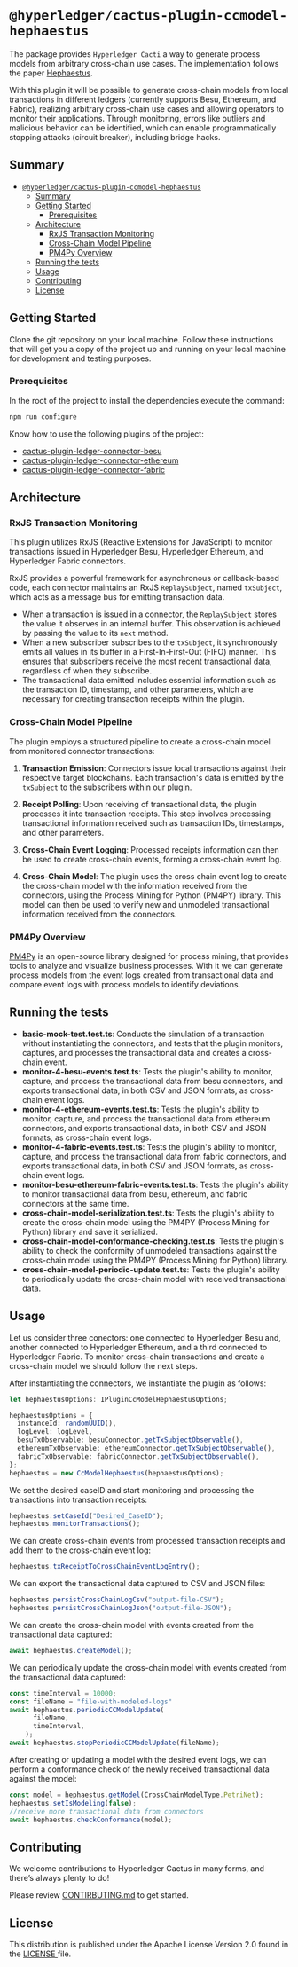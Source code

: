 # `@hyperledger/cactus-plugin-ccmodel-hephaestus`

The package provides `Hyperledger Cacti` a way to generate process models from arbitrary cross-chain use cases. The implementation follows the paper [Hephaestus](https://www.techrxiv.org/doi/full/10.36227/techrxiv.20718058.v3).

With this plugin it will be possible to generate cross-chain models from local transactions in different ledgers (currently supports Besu, Ethereum, and Fabric), realizing arbitrary cross-chain use cases and allowing operators to monitor their applications.
Through monitoring, errors like outliers and malicious behavior can be identified, which can enable programmatically stopping attacks (circuit breaker), including bridge hacks.

## Summary

- [`@hyperledger/cactus-plugin-ccmodel-hephaestus`](#hyperledgercactus-plugin-ccmodel-hephaestus)
  - [Summary](#summary)
  - [Getting Started](#getting-started)
    - [Prerequisites](#prerequisites)
  - [Architecture](#architecture)
    - [RxJS Transaction Monitoring](#rxjs-transaction-monitoring)
    - [Cross-Chain Model Pipeline](#cross-chain-model-pipeline)
    - [PM4Py Overview](#pm4py-overview)
  - [Running the tests](#running-the-tests)
  - [Usage](#usage)
  - [Contributing](#contributing)
  - [License](#license)


## Getting Started

Clone the git repository on your local machine. Follow these instructions that will get you a copy of the project up and running on your local machine for development and testing purposes.

### Prerequisites

In the root of the project to install the dependencies execute the command:
```sh
npm run configure
```

Know how to use the following plugins of the project:

  - [cactus-plugin-ledger-connector-besu](https://github.com/hyperledger/cactus/tree/main/packages/cactus-plugin-ledger-connector-besu)
  - [cactus-plugin-ledger-connector-ethereum](https://github.com/hyperledger/cactus/tree/main/packages/cactus-plugin-ledger-connector-ethereum)
  - [cactus-plugin-ledger-connector-fabric](https://github.com/hyperledger/cactus/tree/main/packages/cactus-plugin-ledger-connector-fabric)


## Architecture

### RxJS Transaction Monitoring

This plugin utilizes RxJS (Reactive Extensions for JavaScript) to monitor transactions issued in Hyperledger Besu, Hyperledger Ethereum, and Hyperledger Fabric connectors.

RxJS provides a powerful framework for asynchronous or callback-based code, each connector maintains an RxJS `ReplaySubject`, named `txSubject`, which acts as a message bus for emitting transaction data.

- When a transaction is issued in a connector, the `ReplaySubject` stores the value it observes in an internal buffer. This observation is achieved by passing the value to its `next` method.
- When a new subscriber subscribes to the `txSubject`, it synchronously emits all values in its buffer in a First-In-First-Out (FIFO) manner. This ensures that subscribers receive the most recent transactional data, regardless of when they subscribe.
- The transactional data emitted includes essential information such as the transaction ID, timestamp, and other parameters, which are necessary for creating transaction receipts within the plugin.

### Cross-Chain Model Pipeline

The plugin employs a structured pipeline to create a cross-chain model from monitored connector transactions:

1. **Transaction Emission**: Connectors issue local transactions against their respective target blockchains. Each transaction's data is emitted by the `txSubject` to the subscribers within our plugin.

2. **Receipt Polling**: Upon receiving of transactional data, the plugin processes it into transaction receipts. This step involves precessing transactional information received such as transaction IDs, timestamps, and other parameters.

3. **Cross-Chain Event Logging**: Processed receipts information can then be used to create cross-chain events, forming a cross-chain event log.

4. **Cross-Chain Model**: The plugin uses the cross chain event log to create the cross-chain model with the information received from the connectors, using the Process Mining for Python (PM4PY) library. This model can then be used to verify new and unmodeled transactional information received from the connectors.

### PM4Py Overview

[PM4Py](https://pm4py.fit.fraunhofer.de/) is an open-source library designed for process mining, that provides tools to analyze and visualize business processes.
With it we can generate process models from the event logs created from transactional data and compare event logs with process models to identify deviations.

## Running the tests
  - **basic-mock-test.test.ts**: Conducts the simulation of a transaction without instantiating the connectors, and tests that the plugin monitors, captures, and processes the transactional data and creates a cross-chain event.
  - **monitor-4-besu-events.test.ts**: Tests the plugin's ability to monitor, capture, and process the transactional data from besu connectors, and exports transactional data, in both CSV and JSON formats, as cross-chain event logs.
  - **monitor-4-ethereum-events.test.ts**: Tests the plugin's ability to monitor, capture, and process the transactional data from ethereum connectors, and exports transactional data, in both CSV and JSON formats, as cross-chain event logs.
  - **monitor-4-fabric-events.test.ts**: Tests the plugin's ability to monitor, capture, and process the transactional data from fabric connectors, and exports transactional data, in both CSV and JSON formats, as cross-chain event logs.
  - **monitor-besu-ethereum-fabric-events.test.ts**: Tests the plugin's ability to monitor transactional data from besu, ethereum, and fabric connectors at the same time.
  - **cross-chain-model-serialization.test.ts**: Tests the plugin's ability to create the cross-chain model using the PM4PY (Process Mining for Python) library and save it serialized.
  - **cross-chain-model-conformance-checking.test.ts**: Tests the plugin's ability to check the conformity of unmodeled transactions against the cross-chain model using the PM4PY (Process Mining for Python) library.
  - **cross-chain-model-periodic-update.test.ts**: Tests the plugin's ability to periodically update the cross-chain model with received transactional data.

## Usage
Let us consider three conectors: one connected to Hyperledger Besu and, another connected to Hyperledger Ethereum, and a third connected to Hyperledger Fabric. To monitor cross-chain transactions and create a cross-chain model we should follow the next steps.

After instantiating the connectors, we instantiate the plugin as follows:
```typescript
let hephaestusOptions: IPluginCcModelHephaestusOptions;

hephaestusOptions = {
  instanceId: randomUUID(),
  logLevel: logLevel,
  besuTxObservable: besuConnector.getTxSubjectObservable(),
  ethereumTxObservable: ethereumConnector.getTxSubjectObservable(),
  fabricTxObservable: fabricConnector.getTxSubjectObservable(),
};
hephaestus = new CcModelHephaestus(hephaestusOptions);
```

We set the desired caseID and start monitoring and processing the transactions into transaction receipts:

```typescript
hephaestus.setCaseId("Desired_CaseID");
hephaestus.monitorTransactions();
```

We can create cross-chain events from processed transaction receipts and add them to the cross-chain event log:

```typescript
hephaestus.txReceiptToCrossChainEventLogEntry();
```

We can export the transactional data captured to CSV and JSON files:

```typescript
hephaestus.persistCrossChainLogCsv("output-file-CSV");
hephaestus.persistCrossChainLogJson("output-file-JSON");
```

We can create the cross-chain model with events created from the transactional data captured:
```typescript
await hephaestus.createModel();
```

We can periodically update the cross-chain model with events created from the transactional data captured:
```typescript
const timeInterval = 10000;
const fileName = "file-with-modeled-logs"
await hephaestus.periodicCCModelUpdate(
      fileName,
      timeInterval,
    );
await hephaestus.stopPeriodicCCModelUpdate(fileName);
```

After creating or updating a model with the desired event logs, we can perform a conformance check of the newly received transactional data against the model:
```typescript
const model = hephaestus.getModel(CrossChainModelType.PetriNet);
hephaestus.setIsModeling(false);
//receive more transactional data from connectors
await hephaestus.checkConformance(model);
```


## Contributing
We welcome contributions to Hyperledger Cactus in many forms, and there’s always plenty to do!

Please review [CONTIRBUTING.md](https://github.com/hyperledger/cactus/blob/main/CONTRIBUTING.md "CONTIRBUTING.md") to get started.

## License
This distribution is published under the Apache License Version 2.0 found in the [LICENSE ](https://github.com/hyperledger/cactus/blob/main/LICENSE "LICENSE ")file.